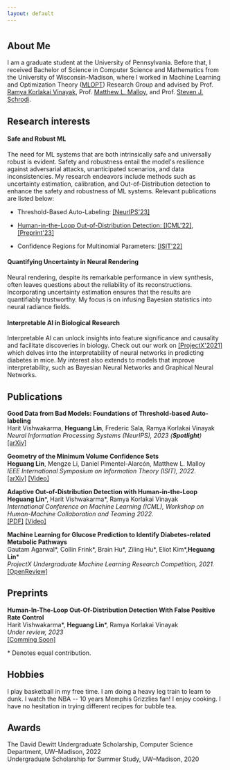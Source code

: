 ```yaml
---
layout: default
---
```

<h1>  </h1>

<h2> About Me </h2>

I am a graduate student at the University of Pennsylvania. Before that, I received Bachelor of Science in Computer Science and Mathematics from the University of Wisconsin-Madison, where I worked in Machine Learning and Optimization Theory ([MLOPT](https://mlopt.ece.wisc.edu/)) Research Group and advised by Prof. [Ramya Korlakai Vinayak](https://ramyakv.github.io/), Prof. [Matthew L. Malloy](https://www.mattmalloy.org/), and Prof. [Steven J. Schrodi](https://genetics.wisc.edu/staff/schrodi-steven/). 

<h2> Research interests </h2>

<h4>Safe and Robust ML</h4>
The need for ML systems that are both intrinsically safe and universally robust is evident. Safety and robustness entail the model's resilience against adversarial attacks, unanticipated scenarios, and data inconsistencies. My research endeavors include methods such as uncertainty estimation, calibration, and Out-of-Distribution detection to enhance the safety and robustness of ML systems. Relevant publications are listed below:

* Threshold-Based Auto-Labeling: <a href="https://arxiv.org/abs/2211.12620">[NeurIPS'23]
  
* Human-in-the-Loop Out-of-Distribution Detection: <a href="https://drive.google.com/file/d/15HKqge8mfjgapdw6knGMEMEDflsKHlvP/view">[ICML'22]</a>, <a href="">[Preprint'23]</a>

* Confidence Regions for Multinomial Parameters: <a href="https://arxiv.org/abs/2202.08180?context=math.IT">[ISIT'22]</a>

<h4>Quantifying Uncertainty in Neural Rendering</h4> 
Neural rendering, despite its remarkable performance in view synthesis, often leaves questions about the reliability of its reconstructions. Incorporating uncertainty estimation ensures that the results are quantifiably trustworthy. My focus is on infusing Bayesian statistics into neural radiance fields.

<h4>Interpretable AI in Biological Research</h4>
Interpretable AI can unlock insights into feature significance and causality and facilitate discoveries in biology. Check out our work on <a href="https://openreview.net/forum?id=HObGjRkXOAY&noteId=rx-xx8Wpak9">[ProjectX'2021]</a> which delves into the interpretability of neural networks in predicting diabetes in mice. My interest also extends to models that improve interpretability, such as Bayesian Neural Networks and Graphical Neural Networks.  

<h2> Publications </h2>

<p>
<b>Good Data from Bad Models: Foundations of Threshold-based Auto-labeling</b> 
<br>Harit Vishwakarma, <b>Heguang Lin</b>, Frederic Sala, Ramya Korlakai Vinayak
<br><i>Neural Information Processing Systems (NeurIPS), 2023 (<b>Spotlight</b>)</i>
<br><a href="https://arxiv.org/abs/2211.12620">[arXiv]</a>
</p>

<p>
<b>Geometry of the Minimum Volume Confidence Sets</b> 
<br><b>Heguang Lin</b>, Mengze Li, Daniel Pimentel-Alarcón, Matthew L. Malloy
<br><i>IEEE International Symposium on Information Theory (ISIT), 2022.</i>
<br><a href="https://arxiv.org/abs/2202.08180?context=math.IT">[arXiv]</a> <a href="https://youtu.be/36zeC3vFENQ">[Video]</a> 
</p>
 
<p>
<b>Adaptive Out-of-Distribution Detection with Human-in-the-Loop</b> 
<br><b>Heguang Lin</b>*, Harit Vishwakarma*, Ramya Korlakai Vinayak
<br><i>International Conference on Machine Learning (ICML), Workshop on Human-Machine Collaboration and Teaming 2022.</i>
<br><a href="https://drive.google.com/file/d/15HKqge8mfjgapdw6knGMEMEDflsKHlvP/view">[PDF]</a>  <a href="https://slideslive.com/38986427">[Video]</a>
</p>

<p>
<b>Machine Learning for Glucose Prediction to Identify Diabetes-related Metabolic Pathways</b> 
<br>Gautam Agarwal*, Collin Frink*, Brain Hu*, Ziling Hu*, Eliot Kim*,<b>Heguang Lin</b>*
<br><i>ProjectX Undergraduate Machine Learning Research Competition, 2021.</i>
<br><a href="https://openreview.net/forum?id=HObGjRkXOAY&noteId=rx-xx8Wpak9">[OpenReview]</a>  
</p>

<h2> Preprints </h2>

<p>
<b>Human-In-The-Loop Out-Of-Distribution Detection With False Positive Rate Control</b> 
<br>Harit Vishwakarma*, <b>Heguang Lin</b>*, Ramya Korlakai Vinayak
<br><i>Under review, 2023</i>
<br><a href="">[Comming Soon]</a>
</p>

\* Denotes equal contribution.

<h2> Hobbies </h2>

I play basketball in my free time. I am doing a heavy leg train to learn to dunk. I watch the NBA -- 10 years Memphis Grizzlies fan! I enjoy cooking. I have no hesitation in trying different recipes for bubble tea.

## Awards
<p>
The David Dewitt Undergraduate Scholarship, Computer Science Department, UW–Madison, 2022
<br>Undergraduate Scholarship for Summer Study, UW–Madison, 2020
</p>
